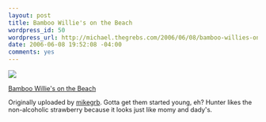 ```yaml
--- 
layout: post
title: Bamboo Willie's on the Beach
wordpress_id: 50
wordpress_url: http://michael.thegrebs.com/2006/06/08/bamboo-willies-on-the-beach/
date: 2006-06-08 19:52:08 -04:00
comments: yes
---
```

<a title="photo sharing" href="http://www.flickr.com/photos/mikegrb/163322695/"><img src="http://static.flickr.com/60/163322695_b3b7a500b6.jpg" /></a>

<span style="font-size: 0.9em; margin-top: 0px">
<a href="http://www.flickr.com/photos/mikegrb/163322695/">Bamboo Willie's on the Beach</a>

Originally uploaded by <a href="http://www.flickr.com/people/mikegrb/">mikegrb</a>.
</span>Gotta get them started young, eh? Hunter likes the non-alcoholic strawberry because it looks just like momy and dady's.
<br clear="all" />
